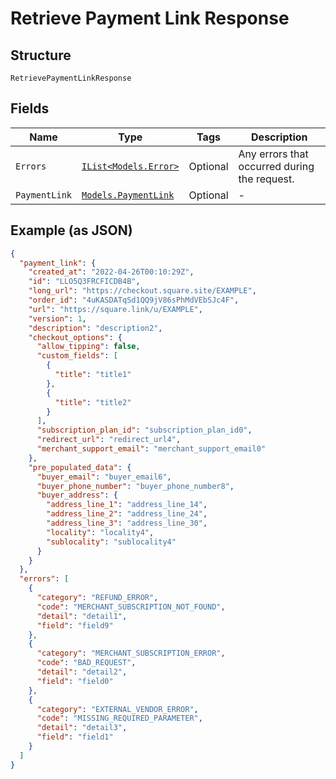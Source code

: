 
# Retrieve Payment Link Response

## Structure

`RetrievePaymentLinkResponse`

## Fields

| Name | Type | Tags | Description |
|  --- | --- | --- | --- |
| `Errors` | [`IList<Models.Error>`](../../doc/models/error.md) | Optional | Any errors that occurred during the request. |
| `PaymentLink` | [`Models.PaymentLink`](../../doc/models/payment-link.md) | Optional | - |

## Example (as JSON)

```json
{
  "payment_link": {
    "created_at": "2022-04-26T00:10:29Z",
    "id": "LLO5Q3FRCFICDB4B",
    "long_url": "https://checkout.square.site/EXAMPLE",
    "order_id": "4uKASDATqSd1QQ9jV86sPhMdVEbSJc4F",
    "url": "https://square.link/u/EXAMPLE",
    "version": 1,
    "description": "description2",
    "checkout_options": {
      "allow_tipping": false,
      "custom_fields": [
        {
          "title": "title1"
        },
        {
          "title": "title2"
        }
      ],
      "subscription_plan_id": "subscription_plan_id0",
      "redirect_url": "redirect_url4",
      "merchant_support_email": "merchant_support_email0"
    },
    "pre_populated_data": {
      "buyer_email": "buyer_email6",
      "buyer_phone_number": "buyer_phone_number8",
      "buyer_address": {
        "address_line_1": "address_line_14",
        "address_line_2": "address_line_24",
        "address_line_3": "address_line_30",
        "locality": "locality4",
        "sublocality": "sublocality4"
      }
    }
  },
  "errors": [
    {
      "category": "REFUND_ERROR",
      "code": "MERCHANT_SUBSCRIPTION_NOT_FOUND",
      "detail": "detail1",
      "field": "field9"
    },
    {
      "category": "MERCHANT_SUBSCRIPTION_ERROR",
      "code": "BAD_REQUEST",
      "detail": "detail2",
      "field": "field0"
    },
    {
      "category": "EXTERNAL_VENDOR_ERROR",
      "code": "MISSING_REQUIRED_PARAMETER",
      "detail": "detail3",
      "field": "field1"
    }
  ]
}
```

